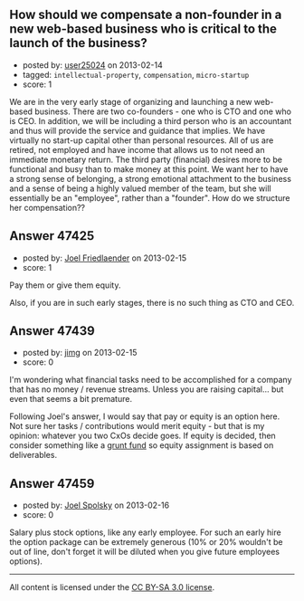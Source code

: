 ## How should we compensate a non-founder in a new web-based business who is critical to the launch of the business?

- posted by: [user25024](https://stackexchange.com/users/-1/25024-user25024) on 2013-02-14
- tagged: `intellectual-property`, `compensation`, `micro-startup`
- score: 1

We are in the very early stage of organizing and launching a new web-based business.  There are two co-founders - one who is CTO and one who is CEO.  In addition, we will be including a third person who is an accountant and thus will provide the service and guidance that implies.  We have virtually no start-up capital other than personal resources.  All of us are retired, not employed and have income that allows us to not need an immediate monetary return. The third party (financial) desires more to be functional and busy than to make money at this point.  We want her to have a strong sense of belonging, a strong emotional attachment to the business and a sense of being a highly valued member of the team, but she will essentially be an "employee", rather than a "founder". How do we structure her compensation??


## Answer 47425

- posted by: [Joel Friedlaender](https://stackexchange.com/users/-1/5543-joel-friedlaender) on 2013-02-15
- score: 1

Pay them or give them equity.

Also, if you are in such early stages, there is no such thing as CTO and CEO.


## Answer 47439

- posted by: [jimg](https://stackexchange.com/users/-1/2380-jimg) on 2013-02-15
- score: 0

<p>I'm wondering what financial tasks need to be accomplished for a company that has no money / revenue streams.  Unless you are raising capital... but even that seems a bit premature.</p>

<p>Following Joel's answer, I would say that pay or equity is an option here.  Not sure her tasks / contributions would merit equity - but that is my opinion: whatever you two CxOs decide goes. If equity is decided, then consider something like a <a href="http://www.slicingpie.com/how-to-use-a-dynamic-equity-split-program-so-everyone-gets-what-they-deserve/" rel="nofollow">grunt fund</a> so equity assignment is based on deliverables. </p>



## Answer 47459

- posted by: [Joel Spolsky](https://stackexchange.com/users/-1/4335-joel-spolsky) on 2013-02-16
- score: 0

Salary plus stock options, like any early employee. For such an early hire the option package can be extremely generous (10% or 20% wouldn't be out of line, don't forget it will be diluted when you give future employees options).



---

All content is licensed under the [CC BY-SA 3.0 license](https://creativecommons.org/licenses/by-sa/3.0/).
